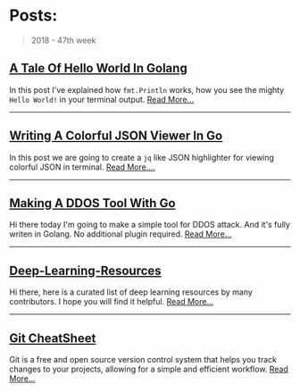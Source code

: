 
# Posts:

> 2018 - 47th week


## [A Tale Of Hello World In Golang](/posts/A-Tale-Of-Hello-World-In-Golang)

In this post I've explained how `fmt.Println` works, how you see the mighty `Hello World!` in your terminal output. [Read More...](/posts/A-Tale-Of-Hello-World-In-Golang)

---

## [Writing A Colorful JSON Viewer In Go](/posts/Writing-A-Colorful-JSON-Viewer-In-Go)
In this post we are going to create a `jq` like JSON highlighter for viewing colorful JSON in terminal. [Read More....](/posts/Writing-A-Colorful-JSON-Viewer-In-Go)

---

## [Making A DDOS Tool With Go](/posts/Making-A-DDOS-Tool-With-Go)

Hi there today I'm going to make a simple tool for DDOS attack. And it's fully writen in Golang. No additional plugin required. [Read More...](/posts/Making-A-DDOS-Tool-With-Go)

---

## [Deep-Learning-Resources](/posts/Deep-Learning-Resources)

Hi there, here is a curated list of deep learning resources by many contributors. I hope you will find it helpful. [Read More...](/posts/Deep-Learning-Resources)
 
---

## [Git CheatSheet](/posts/Git-CheatSheet)

Git is a free and open source version control system that helps you track changes to your projects, allowing for a simple and efficient workflow. [Read More...](/posts/Git-CheatSheet)

